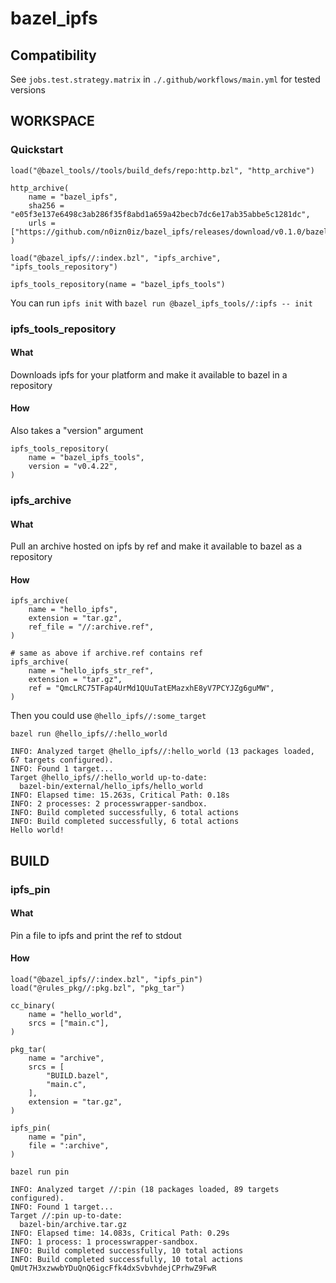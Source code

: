 # bazel_ipfs

## Compatibility

See `jobs.test.strategy.matrix` in `./.github/workflows/main.yml` for tested versions

## WORKSPACE

### Quickstart

```bzl
load("@bazel_tools//tools/build_defs/repo:http.bzl", "http_archive")

http_archive(
    name = "bazel_ipfs",
    sha256 = "e05f3e137e6498c3ab286f35f8abd1a659a42becb7dc6e17ab35abbe5c1281dc",
    urls = ["https://github.com/n0izn0iz/bazel_ipfs/releases/download/v0.1.0/bazel_ipfs.tar.gz"],
)

load("@bazel_ipfs//:index.bzl", "ipfs_archive", "ipfs_tools_repository")

ipfs_tools_repository(name = "bazel_ipfs_tools")
```

You can run `ipfs init` with `bazel run @bazel_ipfs_tools//:ipfs -- init`

### ipfs_tools_repository

#### What

Downloads ipfs for your platform and make it available to bazel in a repository

#### How

Also takes a "version" argument

```bzl
ipfs_tools_repository(
    name = "bazel_ipfs_tools",
    version = "v0.4.22",
)
```

### ipfs_archive

#### What
Pull an archive hosted on ipfs by ref and make it available to bazel as a repository

#### How

```bzl
ipfs_archive(
    name = "hello_ipfs",
    extension = "tar.gz",
    ref_file = "//:archive.ref",
)

# same as above if archive.ref contains ref
ipfs_archive(
    name = "hello_ipfs_str_ref",
    extension = "tar.gz",
    ref = "QmcLRC75TFap4UrMd1QUuTatEMazxhE8yV7PCYJZg6guMW",
)
```

Then you could use `@hello_ipfs//:some_target`

`bazel run @hello_ipfs//:hello_world`

```
INFO: Analyzed target @hello_ipfs//:hello_world (13 packages loaded, 67 targets configured).
INFO: Found 1 target...
Target @hello_ipfs//:hello_world up-to-date:
  bazel-bin/external/hello_ipfs/hello_world
INFO: Elapsed time: 15.263s, Critical Path: 0.18s
INFO: 2 processes: 2 processwrapper-sandbox.
INFO: Build completed successfully, 6 total actions
INFO: Build completed successfully, 6 total actions
Hello world!
```

## BUILD

### ipfs_pin

#### What

Pin a file to ipfs and print the ref to stdout

#### How

```bzl
load("@bazel_ipfs//:index.bzl", "ipfs_pin")
load("@rules_pkg//:pkg.bzl", "pkg_tar")

cc_binary(
    name = "hello_world",
    srcs = ["main.c"],
)

pkg_tar(
    name = "archive",
    srcs = [
        "BUILD.bazel",
        "main.c",
    ],
    extension = "tar.gz",
)

ipfs_pin(
    name = "pin",
    file = ":archive",
)
```

`bazel run pin`

```
INFO: Analyzed target //:pin (18 packages loaded, 89 targets configured).
INFO: Found 1 target...
Target //:pin up-to-date:
  bazel-bin/archive.tar.gz
INFO: Elapsed time: 14.083s, Critical Path: 0.29s
INFO: 1 process: 1 processwrapper-sandbox.
INFO: Build completed successfully, 10 total actions
INFO: Build completed successfully, 10 total actions
QmUt7H3xzwwbYDuQnQ6igcFfk4dxSvbvhdejCPrhwZ9FwR
```
